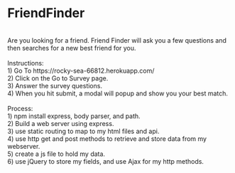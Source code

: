 # FriendFinder
<br>
Are you looking for a friend. Friend Finder will ask you a few questions and then searches for a new best friend for you.<br>
<br>
Instructions:<br>
1) Go To https://rocky-sea-66812.herokuapp.com/<br>
2) Click on the Go to Survey page.<br>
3) Answer the survey questions.<br>
4) When you hit submit, a modal will popup and show you your best match.<br>
<br>
Process:<br>
1) npm install express, body parser, and path.<br>
2) Build a web server using express.<br>
3) use static routing to map to my html files and api.<br>
4) use http get and post methods to retrieve and store data from my webserver.<br>
5) create a js file to hold my data.<br>
6) use jQuery to store my fields, and use Ajax for my http methods.
